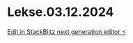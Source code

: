 # Lekse.03.12.2024

[Edit in StackBlitz next generation editor ⚡️](https://stackblitz.com/~/github.com/Rednasrot/Lekse.03.12.2024)